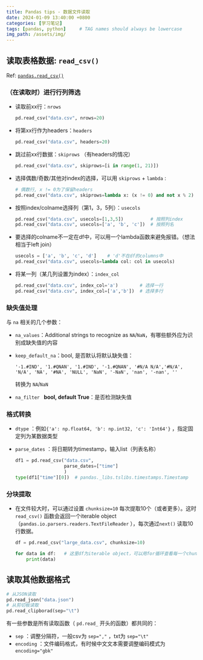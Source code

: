 ```yaml
---
title: Pandas tips - 数据文件读取
date: 2024-01-09 13:40:00 +0800
categories: [学习笔记]
tags: [pandas, python]     # TAG names should always be lowercase
img_path: /assets/img/
---
```


## 读取表格数据: `read_csv()`

Ref: [`pandas.read_csv()`](https://pandas.pydata.org/docs/reference/api/pandas.read_csv.html#pandas.read_csv)

### （在读取时）进行行列筛选

- 读取前xx行：`nrows`

  ```python
  pd.read_csv("data.csv", nrows=20)
  ```

- 将第xx行作为headers：`headers`

  ```python
  pd.read_csv("data.csv", headers=20)
  ```

- 跳过前xx行数据：`skiprows` （有headers的情况）

  ```python
  pd.read_csv("data.csv", skiprows=[i in range(1, 21)])
  ```

- 选择偶数/奇数/其他对index的选择，可以用 `skiprows` + `lambda` :

  ```python
  # 偶数行, x != 0为了保留headers
  pd.read_csv("data.csv", skiprows=lambda x: (x != 0) and not x % 2)
  ```

- 按照index/colname选择列（第1，3，5列）：`usecols`

  ```python
  pd.read_csv("data.csv", usecols=[1,3,5])			# 按照列index
  pd.read_csv("data.csv", usecols=['a', 'b', 'c'])	# 按照列名
  ```

- 要选择的colname不一定在df中，可以用一个lambda函数来避免报错。（想法相当于left join）

  ```python
  usecols = ['a', 'b', 'c', 'd']	# 'd'不在df的columns中
  pd.read_csv("data.csv", usecols=lambda col: col in usecols)
  ```

- 将某一列（某几列设置为index）：`index_col`

  ```python
  pd.read_csv("data.csv", index_col='a')		# 选择一行
  pd.read_csv("data.csv", index_col=['a','b'])	# 选择多行
  ```

### 缺失值处理

与 `na` 相关的几个参数：

- `na_values`：Additional strings to recognize as `NA`/`NaN`，有哪些额外应为识别成缺失值的内容

- `keep_default_na`：bool, 是否默认将默认缺失值：

  ```
  '-1.#IND', '1.#QNAN', '1.#IND', '-1.#QNAN', '#N/A N/A','#N/A', 'N/A', 'NA', '#NA', 'NULL', 'NaN', '-NaN', 'nan', '-nan', ''
  ```

  转换为 `NA`/`NaN`

- `na_filter ` **bool, default True**：是否检测缺失值

### 格式转换

- `dtype` ：例如`{'a': np.float64, 'b': np.int32, 'c': 'Int64'}` ，指定固定列为某数据类型

- `parse_dates` ：将日期转为timestamp，输入list（列表名称）

  ```python
  df1 = pd.read_csv("data.csv", 
                    parse_dates=["time"]
                    )
  type(df1["time"][0])	# pandas._libs.tslibs.timestamps.Timestamp
  ```

### 分块提取

- 在文件较大时，可以通过设置 `chunksize=10` 每次提取10个（或者更多）。这时 `read_csv()` 函数会返回一个iterable object（`pandas.io.parsers.readers.TextFileReader` ），每次通过`next()` 读取10行数据。

  ```python
  df = pd.read_csv("large_data.csv", chunksize=10)
  
  for data in df:	# 这里df为iterable object，可以用for循环查看每一个chunk
      print(data)
  ```

## 读取其他数据格式

```python
# 从JSON读取
pd.read_json("data.json")
# 从剪切板读取
pd.read_clipborad(sep="\t")
```

有一些参数是所有读取函数（ `pd.read_` 开头的函数）都共同的：

- `sep` ：调整分隔符，一般csv为 `sep=","` ，txt为 `sep="\t"`
- `encoding` ：文件编码格式，有时候中文文本需要调整编码模式为 `encoding="gbk"`